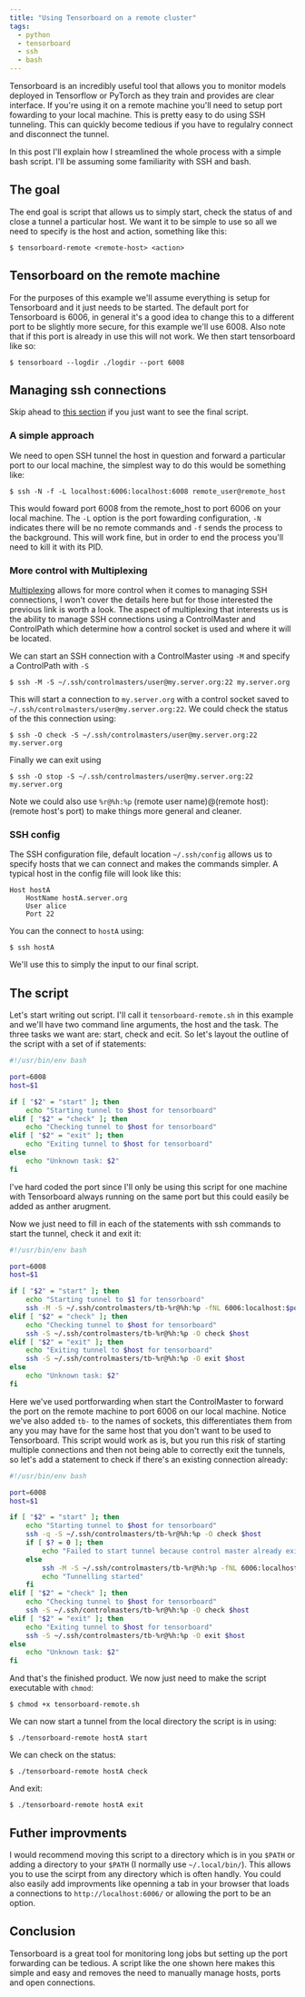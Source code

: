 ```yaml
---
title: "Using Tensorboard on a remote cluster"
tags:
  - python
  - tensorboard
  - ssh
  - bash
---
```


Tensorboard is an incredibly useful tool that allows you to monitor models deployed in Tensorflow or PyTorch as they train and provides are clear interface. If you're using it on a remote machine you'll need to setup port fowarding to your local machine. This is pretty easy to do using SSH tunneling. This can quickly become tedious if you have to regulalry connect and disconnect the tunnel.

In this post I'll explain how I streamlined the whole process with a simple bash script. I'll be assuming some familiarity with SSH and bash.

## The goal

The end goal is script that allows us to simply start, check the status of and close a tunnel a particular host. We want it to be simple to use so all we need to specify is the host and action, something like this:

```
$ tensorboard-remote <remote-host> <action>
```

## Tensorboard on the remote machine

For the purposes of this example we'll assume everything is setup for Tensorboard and it just needs to be started. The default port for Tensorboard is 6006, in general it's a good idea to change this to a different port to be slightly more secure, for this example we'll use 6008. Also note that if this port is already in use this will not work. We then start tensorboard like so:

```
$ tensorboard --logdir ./logdir --port 6008
```

## Managing ssh connections

Skip ahead to [this section](the-script) if you just want to see the final script.

### A simple approach

We need to open SSH tunnel the host in question and forward a particular port to our local machine, the simplest way to do this would be something like:

```
$ ssh -N -f -L localhost:6006:localhost:6008 remote_user@remote_host
```

This would foward port 6008 from the remote_host to port 6006 on your local machine. The `-L` option is the port fowarding configuration, `-N` indicates there will be no remote commands and `-f` sends the process to the background. This will work fine, but in order to end the process you'll need to kill it with its PID.

### More control with Multiplexing

[Multiplexing](https://en.wikibooks.org/wiki/OpenSSH/Cookbook/Multiplexing) allows for more control when it comes to managing SSH connections, I won't cover the details here but for those interested the previous link is worth a look. The aspect of multiplexing that interests us is the ability to manage SSH connections using a ControlMaster and ControlPath which determine how a control socket is used and where it will be located.

We can start an SSH connection with a ControlMaster using `-M` and specify a ControlPath with `-S`

```
$ ssh -M -S ~/.ssh/controlmasters/user@my.server.org:22 my.server.org
```

This will start a connection to `my.server.org` with a control socket saved to `~/.ssh/controlmasters/user@my.server.org:22`. We could check the status of the this connection using:

```
$ ssh -O check -S ~/.ssh/controlmasters/user@my.server.org:22 my.server.org
```

Finally we can exit using

```
$ ssh -O stop -S ~/.ssh/controlmasters/user@my.server.org:22 my.server.org
```

Note we could also use `%r@%h:%p` (remote user name)@(remote host):(remote host's port) to make things more general and cleaner.

### SSH config

The SSH configuration file, default location `~/.ssh/config` allows us to specify hosts that we can connect and makes the commands simpler. A typical host in the config file will look like this:

```
Host hostA
    HostName hostA.server.org
    User alice
    Port 22
```

You can the connect to `hostA`  using:

```
$ ssh hostA
```

We'll use this to simply the input to our final script.


## The script

Let's start writing out script. I'll call it `tensorboard-remote.sh` in this example and we'll have two command line arguments, the host and the task. The three tasks we want are: start, check and ecit. So let's layout the outline of the script with a set of if statements:

```bash
#!/usr/bin/env bash

port=6008
host=$1

if [ "$2" = "start" ]; then
    echo "Starting tunnel to $host for tensorboard"
elif [ "$2" = "check" ]; then
    echo "Checking tunnel to $host for tensorboard"
elif [ "$2" = "exit" ]; then
    echo "Exiting tunnel to $host for tensorboard"
else
    echo "Unknown task: $2"
fi
```

I've hard coded the port since I'll only be using this script for one machine with Tensorboard always running on the same port but this could easily be added as anther arugment. 

Now we just need to fill in each of the statements with ssh commands to start the tunnel, check it and exit it:

```bash
#!/usr/bin/env bash

port=6008
host=$1

if [ "$2" = "start" ]; then
    echo "Starting tunnel to $1 for tensorboard"
    ssh -M -S ~/.ssh/controlmasters/tb-%r@%h:%p -fNL 6006:localhost:$port $host
elif [ "$2" = "check" ]; then
    echo "Checking tunnel to $host for tensorboard"
    ssh -S ~/.ssh/controlmasters/tb-%r@%h:%p -O check $host
elif [ "$2" = "exit" ]; then
    echo "Exiting tunnel to $host for tensorboard"
    ssh -S ~/.ssh/controlmasters/tb-%r@%h:%p -O exit $host
else
    echo "Unknown task: $2"
fi

```
Here we've used portforwarding when start the ControlMaster to forward the port on the remote machine to port 6006 on our local machine. Notice we've also added `tb-` to the names of sockets, this differentiates them from any you may have for the same host that you don't want to be used to Tensorboard. This script would work as is, but you run this risk of starting multiple connections and then not being able to correctly exit the tunnels, so let's add a statement to check if there's
an existing connection already:

```bash
#!/usr/bin/env bash

port=6008
host=$1

if [ "$2" = "start" ]; then
    echo "Starting tunnel to $host for tensorboard"
    ssh -q -S ~/.ssh/controlmasters/tb-%r@%h:%p -O check $host
    if [ $? = 0 ]; then
        echo "Failed to start tunnel because control master already exists, either exist the process with tensorboard-remote $host exit or kill the process" 
    else
        ssh -M -S ~/.ssh/controlmasters/tb-%r@%h:%p -fNL 6006:localhost:$port $host
        echo "Tunnelling started"
    fi
elif [ "$2" = "check" ]; then
    echo "Checking tunnel to $host for tensorboard"
    ssh -S ~/.ssh/controlmasters/tb-%r@%h:%p -O check $host
elif [ "$2" = "exit" ]; then
    echo "Exiting tunnel to $host for tensorboard"
    ssh -S ~/.ssh/controlmasters/tb-%r@%h:%p -O exit $host
else
    echo "Unknown task: $2"
fi
```
And that's the finished product. We now just need to make the script executable with `chmod`:

```
$ chmod +x tensorboard-remote.sh
```

We can now start a tunnel from the local directory the script is in using:

```
$ ./tensorboard-remote hostA start
```

We can check on the status:

```
$ ./tensorboard-remote hostA check
```

And exit:

```
$ ./tensorboard-remote hostA exit
```

## Futher improvments

I would recommend moving this script to a directory which is in you `$PATH` or adding a directory to your `$PATH` (I normally use `~/.local/bin/`). This allows you to use the scirpt from any directory which is often handly. You could also easily add improvments like openning a tab in your browser that loads a connections to `http://localhost:6006/` or allowing the port to be an option.

## Conclusion

Tensorboard is a great tool for monitoring long jobs but setting up the port forwarding can be tedious. A script like the one shown here makes this simple and easy and removes the need to manually manage hosts, ports and open connections.
